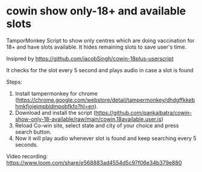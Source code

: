 # cowin show only-18+ and available slots
TamporMonkey Script to show only centres which are doing vaccination for 18+ and have slots available.
It hides remaining slots to save user's time.

Insipred by https://github.com/jacobSingh/cowin-18plus-userscript


It checks for the slot every 5 second and plays audio in case a slot is found

Steps:
1. Install tampermonkey for chrome (https://chrome.google.com/webstore/detail/tampermonkey/dhdgffkkebhmkfjojejmpbldmpobfkfo?hl=en). 
2. Download and install the script (https://github.com/pankajbatra/cowin-show-only-18-available/raw/main/cowin.18available.user.js)
3. Reload Co-win site, select state and city of your choice and press search button.
4. Now it will play audio whenever slot is found and keep searching every 5 seconds.

Video recording:
https://www.loom.com/share/e568883ad4554d5c97f06e34b379e880
